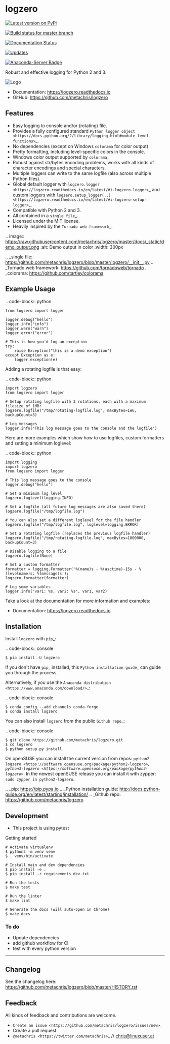 # logzero

[![Latest version on PyPi](https://img.shields.io/pypi/v/logzero.svg)](https://pypi.python.org/pypi/logzero)

[![Build status for master branch](https://travis-ci.org/metachris/logzero.svg?branch=master)](https://travis-ci.org/metachris/logzero)

[![Documentation Status](https://readthedocs.org/projects/logzero/badge/?version=latest)](https://logzero.readthedocs.io/en/latest/?badge=latest)

[![Updates](https://pyup.io/repos/github/metachris/logzero/shield.svg)](https://pyup.io/repos/github/metachris/logzero/)

[![Anaconda-Server Badge](https://anaconda.org/conda-forge/logzero/badges/version.svg)](https://anaconda.org/conda-forge/logzero)

Robust and effective logging for Python 2 and 3.

![Logo](https://raw.githubusercontent.com/metachris/logzero/master/docs/_static/logo-small.png)

* Documentation: https://logzero.readthedocs.io
* GitHub: https://github.com/metachris/logzero


Features
--------

* Easy logging to console and/or (rotating) file.
* Provides a fully configured standard `Python logger object <https://docs.python.org/2/library/logging.html#module-level-functions>`_.
* No dependencies (except on Windows `colorama` for color output)
* Pretty formatting, including level-specific colors in the console.
* Windows color output supported by `colorama`_
* Robust against str/bytes encoding problems, works with all kinds of character encodings and special characters.
* Multiple loggers can write to the same logfile (also across multiple Python files).
* Global default logger with `logzero.logger <https://logzero.readthedocs.io/en/latest/#i-logzero-logger>`_ and custom loggers with `logzero.setup_logger(..) <https://logzero.readthedocs.io/en/latest/#i-logzero-setup-logger>`_.
* Compatible with Python 2 and 3.
* All contained in a `single file`_.
* Licensed under the MIT license.
* Heavily inspired by the `Tornado web framework`_.


.. image:: https://raw.githubusercontent.com/metachris/logzero/master/docs/_static/demo_output.png
   :alt: Demo output in color
   :width: 300px


.. _single file: https://github.com/metachris/logzero/blob/master/logzero/__init__.py
.. _Tornado web framework: https://github.com/tornadoweb/tornado
.. _colorama: https://github.com/tartley/colorama


Example Usage
-------------

.. code-block:: python

    from logzero import logger

    logger.debug("hello")
    logger.info("info")
    logger.warn("warn")
    logger.error("error")

    # This is how you'd log an exception
    try:
        raise Exception("this is a demo exception")
    except Exception as e:
        logger.exception(e)


Adding a rotating logfile is that easy:

.. code-block:: python

    import logzero
    from logzero import logger

    # Setup rotating logfile with 3 rotations, each with a maximum filesize of 1MB:
    logzero.logfile("/tmp/rotating-logfile.log", maxBytes=1e6, backupCount=3)

    # Log messages
    logger.info("This log message goes to the console and the logfile")


Here are more examples which show how to use logfiles, custom formatters
and setting a minimum loglevel:

.. code-block:: python

    import logging
    import logzero
    from logzero import logger

    # This log message goes to the console
    logger.debug("hello")

    # Set a minimum log level
    logzero.loglevel(logging.INFO)

    # Set a logfile (all future log messages are also saved there)
    logzero.logfile("/tmp/logfile.log")

    # You can also set a different loglevel for the file handler
    logzero.logfile("/tmp/logfile.log", loglevel=logging.ERROR)

    # Set a rotating logfile (replaces the previous logfile handler)
    logzero.logfile("/tmp/rotating-logfile.log", maxBytes=1000000, backupCount=3)

    # Disable logging to a file
    logzero.logfile(None)

    # Set a custom formatter
    formatter = logging.Formatter('%(name)s - %(asctime)-15s - %(levelname)s: %(message)s');
    logzero.formatter(formatter)

    # Log some variables
    logger.info("var1: %s, var2: %s", var1, var2)

Take a look at the documentation for more information and examples:

* Documentation: https://logzero.readthedocs.io.


Installation
------------

Install `logzero` with `pip`_:

.. code-block:: console

    $ pip install -U logzero

If you don't have `pip`_ installed, this `Python installation guide`_ can guide
you through the process.

Alternatively, if you use the `Anaconda distribution <https://www.anaconda.com/download/>`_:

.. code-block:: console

    $ conda config --add channels conda-forge
    $ conda install logzero

You can also install `logzero` from the public `Github repo`_:

.. code-block:: console

    $ git clone https://github.com/metachris/logzero.git
    $ cd logzero
    $ python setup.py install

On openSUSE you can install the current version from repos: `python2-logzero <https://software.opensuse.org/package/python2-logzero>`_, `python3-logzero <https://software.opensuse.org/package/python3-logzero>`_. In the newest openSUSE release you can install it with zypper: `sudo zypper in python2-logzero`.

.. _pip: https://pip.pypa.io
.. _Python installation guide: http://docs.python-guide.org/en/latest/starting/installation/
.. _Github repo: https://github.com/metachris/logzero


Development
-----------

* This project is using pytest

Getting started

```
# Activate virtualenv
$ python3 -m venv venv
$ . venv/bin/activate

# Install main and dev dependencies
$ pip install -e .
$ pip install -r requirements_dev.txt

# Run the tests
$ make test

# Run the linter
$ make lint

# Generate the docs (will auto-open in Chrome)
$ make docs
```

### To do

* Update dependencies
* add github workflow for CI
* test with every python version

---

Changelog
---------

See the changelog here: https://github.com/metachris/logzero/blob/master/HISTORY.rst


Feedback
--------

All kinds of feedback and contributions are welcome.

* `Create an issue <https://github.com/metachris/logzero/issues/new>`_
* Create a pull request
* `@metachris <https://twitter.com/metachris>`_ // chris@linuxuser.at
